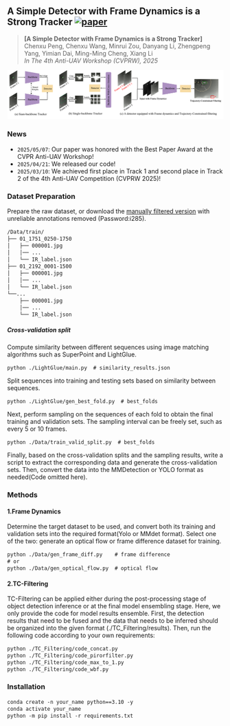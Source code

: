 ## A Simple Detector with Frame Dynamics is a Strong Tracker [![paper](https://img.shields.io/badge/arXiv-2505.04917-brown.svg?logo=arxiv&logoColor=white)](https://arxiv.org/abs/2505.04917)

> **[A Simple Detector with Frame Dynamics is a Strong Tracker]**</br>
> Chenxu Peng, Chenxu Wang, Minrui Zou, Danyang Li, Zhengpeng Yang, Yimian Dai, Ming-Ming Cheng, Xiang Li</br>
> *In The 4th Anti-UAV Workshop (CVPRW), 2025*

![arch](assets/pipeline.png)

### News
- `2025/05/07`: Our paper was honored with the Best Paper Award at the CVPR Anti-UAV Workshop!
- `2025/04/21`: We released our code!
- `2025/03/10`: We achieved first place in Track 1 and second place in Track 2 of the 4th Anti-UAV Competition (CVPRW 2025)!

### Dataset Preparation
Prepare the raw dataset, or download the [manually filtered version](https://pan.baidu.com/s/1pUarQ6Wi9_2KauirfQJIqw) with unreliable annotations removed (Password:i285).
```
/Data/train/
├── 01_1751_0250-1750
│   ├── 000001.jpg
│   │── ...
│   └── IR_label.json
├── 01_2192_0001-1500
│   ├── 000001.jpg
│   │── ...
│   └── IR_label.json
└──...
    ├── 000001.jpg
    │── ...
    └── IR_label.json 
```
#####  Cross-validation split
Compute similarity between different sequences using image matching algorithms such as SuperPoint and LightGlue.
```shell
python ./LightGlue/main.py  # similarity_results.json
```
Split sequences into training and testing sets based on similarity between sequences.
```shell
python ./LightGlue/gen_best_fold.py  # best_folds
```
Next, perform sampling on the sequences of each fold to obtain the final training and validation sets. The sampling interval can be freely set, such as every 5 or 10 frames.
```shell
python ./Data/train_valid_split.py  # best_folds 
```
Finally, based on the cross-validation splits and the sampling results, write a script to extract the corresponding data and generate the cross-validation sets. Then, convert the data into the MMDetection or YOLO format as needed(Code omitted here).

### Methods
#### 1.Frame Dynamics
Determine the target dataset to be used, and convert both its training and validation sets into the required format(Yolo or MMdet format).
Select one of the two: generate an optical flow or frame difference dataset for training.
```shell
python ./Data/gen_frame_diff.py    # frame difference
# or
python ./Data/gen_optical_flow.py  # optical flow
```
#### 2.TC-Filtering
TC-Filtering can be applied either during the post-processing stage of object detection inference or at the final model ensembling stage. 
Here, we only provide the code for model results ensemble. First, the detection results that need to be fused and the data that needs to be inferred should be organized into the given format (./TC_Filtering/results).
Then, run the following code according to your own requirements:
```shell
python ./TC_Filtering/code_concat.py
python ./TC_Filtering/code_pirorfilter.py
python ./TC_Filtering/code_max_to_1.py
python ./TC_Filtering/code_wbf.py
```

### Installation

```shell
conda create -n your_name python==3.10 -y
conda activate your_name
python -m pip install -r requirements.txt
```

<!-- ## Citation
```bibtex
@article{peng2025a,
  title={A Simple Detector with Frame Dynamics is a Strong Tracker},
  author={Chenxu Peng, Chenxu Wang, Minrui Zou, Danyang Li, Zhengpeng Yang, Yimian Dai, Ming-Ming Cheng, Xiang Li},
  booktitle={CVPRW},
  year={2025}
}
``` -->
